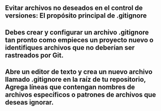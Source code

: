 ## Evitar archivos no deseados en el control de versiones: El propósito principal de .gitignore
## Debes crear y configurar un archivo .gitignore tan pronto como empieces un proyecto nuevo o identifiques archivos que no deberían ser rastreados por Git.
## Abre un editor de texto y crea un nuevo archivo llamado .gitignore en la raíz de tu repositorio, Agrega líneas que contengan nombres de archivos específicos o patrones de archivos que deseas ignorar.
